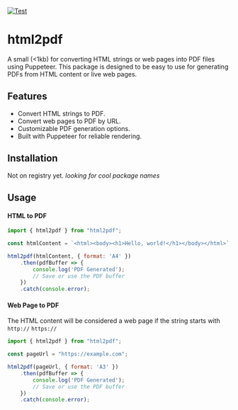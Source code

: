 [![Test](https://github.com/Nabihabou/html2pdf/actions/workflows/main.yml/badge.svg)](https://github.com/Nabihabou/html2pdf/actions/workflows/main.yml)

# html2pdf

A small (<1kb) for converting HTML strings or web pages into PDF files using Puppeteer. This package is designed to be easy to use for generating PDFs from HTML content or live web pages.

## Features

- Convert HTML strings to PDF.
- Convert web pages to PDF by URL.
- Customizable PDF generation options.
- Built with Puppeteer for reliable rendering.

## Installation

Not on registry yet. _looking for cool package names_

## Usage

#### HTML to PDF

```javascript
import { html2pdf } from "html2pdf";

const htmlContent = `<html><body><h1>Hello, world!</h1></body></html>`;

html2pdf(htmlContent, { format: 'A4' })
    .then(pdfBuffer => {
        console.log('PDF Generated');
        // Save or use the PDF buffer
    })
    .catch(console.error);
```

#### Web Page to PDF

The HTML content will be considered a web page if the string starts with ```http://``` ```https://```

```javascript
import { html2pdf } from "html2pdf";

const pageUrl = "https://example.com";

html2pdf(pageUrl, { format: 'A3' })
    .then(pdfBuffer => {
        console.log('PDF Generated');
        // Save or use the PDF buffer
    })
    .catch(console.error);
```
